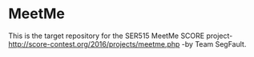 # MeetMe
This is the target repository for the SER515 MeetMe SCORE project- http://score-contest.org/2016/projects/meetme.php
-by Team SegFault.
